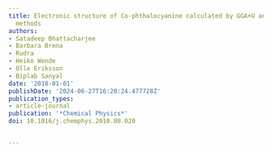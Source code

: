 ```yaml
---
title: Electronic structure of Co-phthalocyanine calculated by GGA+U and hybrid functional
  methods
authors:
- Satadeep Bhattacharjee
- Barbara Brena
- Rudra
- Heiko Wende
- Olle Eriksson
- Biplab Sanyal
date: '2010-01-01'
publishDate: '2024-06-27T16:20:24.477728Z'
publication_types:
- article-journal
publication: '*Chemical Physics*'
doi: 10.1016/j.chemphys.2010.08.020


---
```

